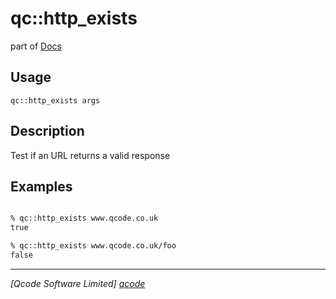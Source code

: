 qc::http_exists
===============

part of [Docs](.)

Usage
-----
`qc::http_exists args`

Description
-----------
Test if an URL returns a valid response

Examples
--------
```tcl

% qc::http_exists www.qcode.co.uk
true

% qc::http_exists www.qcode.co.uk/foo
false

```

----------------------------------
*[Qcode Software Limited] [qcode]*

[qcode]: http://www.qcode.co.uk "Qcode Software"